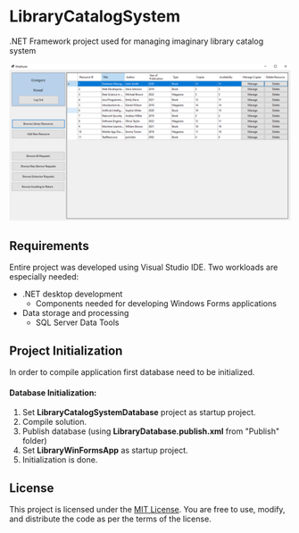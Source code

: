 # LibraryCatalogSystem
.NET Framework project used for managing imaginary library catalog system

<img width="1200" alt="image" src="ReadMeImg\SampleImg.png">

## Requirements
Entire project was developed using Visual Studio IDE.
Two workloads are especially needed:
* .NET desktop development
    * Components needed for developing Windows Forms applications
* Data storage and processing
    * SQL Server Data Tools

## Project Initialization
In order to compile application first database need to be initialized.

#### Database Initialization:
1. Set **LibraryCatalogSystemDatabase** project as startup project.
2. Compile solution.
3. Publish database (using **LibraryDatabase.publish.xml** from "Publish" folder)
4. Set **LibraryWinFormsApp** as startup project.
5. Initialization is done.

## License
This project is licensed under the [MIT License](LICENSE.txt). You are free to use, modify, and distribute the code as per the terms of the license.
